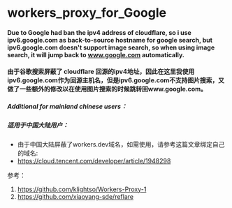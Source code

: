 # workers_proxy_for_Google
#### Due to Google had ban the ipv4 address of cloudflare, so i use ipv6.google.com as back-to-source hostname for google search, but ipv6.google.com doesn't support image search, so when using image search, it will jump back to www.google.com automatically.
#### 由于谷歌搜索屏蔽了 cloudflare 回源的ipv4地址，因此在这里我使用ipv6.google.com作为回源主机名，但是ipv6.google.com不支持图片搜索，又做了一些额外的修改以在使用图片搜索的时候跳转回www.google.com。

##### Additional for mainland chinese users：
##### 适用于中国大陆用户：
- 由于中国大陆屏蔽了workers.dev域名，如需使用，请参考这篇文章绑定自己的域名:
- https://cloud.tencent.com/developer/article/1948298

参考：
1. https://github.com/klightso/Workers-Proxy-1
2. https://github.com/xiaoyang-sde/reflare
